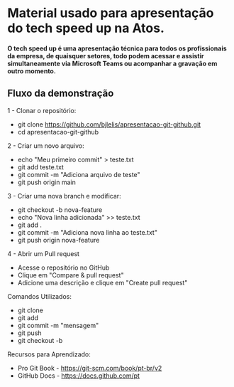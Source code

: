 # Material usado para apresentação do tech speed up na Atos. 

#### O tech speed up é uma apresentação técnica para todos os profissionais da empresa, de quaisquer setores, todo podem acessar e assistir simultaneamente via Microsoft Teams ou acompanhar a gravação em outro momento. 

## Fluxo da demonstração

1 - Clonar o repositório:
- git clone https://github.com/bjlelis/apresentacao-git-github.git
- cd apresentacao-git-github

2 - Criar um novo arquivo:
- echo "Meu primeiro commit" > teste.txt
- git add teste.txt
- git commit -m "Adiciona arquivo de teste"
- git push origin main

3 - Criar uma nova branch e modificar:
- git checkout -b nova-feature
- echo "Nova linha adicionada" >> teste.txt
- git add .
- git commit -m "Adiciona nova linha ao teste.txt"
- git push origin nova-feature

4 - Abrir um Pull request
- Acesse o repositório no GitHub
- Clique em "Compare & pull request"
- Adicione uma descrição e clique em "Create pull request"

Comandos Utilizados:
- git clone
- git add
- git commit -m "mensagem"
- git push
- git checkout -b

Recursos para Aprendizado:
- Pro Git Book - https://git-scm.com/book/pt-br/v2
- GitHub Docs - https://docs.github.com/pt
